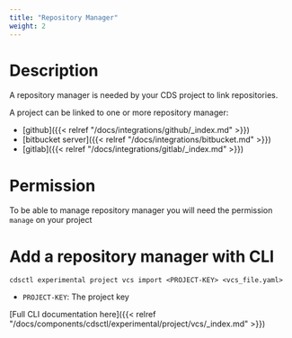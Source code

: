 ```yaml
---
title: "Repository Manager"
weight: 2
---
```


# Description

A repository manager is needed by your CDS project to link repositories.

A project can be linked to one or more repository manager:

* [github]({{< relref "/docs/integrations/github/_index.md" >}})
* [bitbucket server]({{< relref "/docs/integrations/bitbucket.md" >}})
* [gitlab]({{< relref "/docs/integrations/gitlab/_index.md" >}})

# Permission

To be able to manage repository manager you will need the permission `manage` on your project

# Add a repository manager with CLI

```
cdsctl experimental project vcs import <PROJECT-KEY> <vcs_file.yaml>
```
* `PROJECT-KEY`: The project key

[Full CLI documentation here]({{< relref "/docs/components/cdsctl/experimental/project/vcs/_index.md" >}})